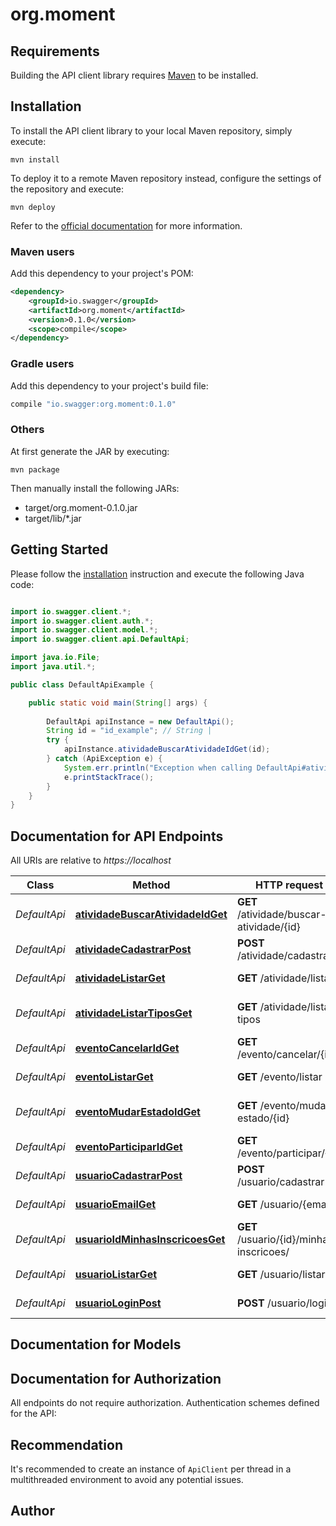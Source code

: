 # org.moment

## Requirements

Building the API client library requires [Maven](https://maven.apache.org/) to be installed.

## Installation

To install the API client library to your local Maven repository, simply execute:

```shell
mvn install
```

To deploy it to a remote Maven repository instead, configure the settings of the repository and execute:

```shell
mvn deploy
```

Refer to the [official documentation](https://maven.apache.org/plugins/maven-deploy-plugin/usage.html) for more information.

### Maven users

Add this dependency to your project's POM:

```xml
<dependency>
    <groupId>io.swagger</groupId>
    <artifactId>org.moment</artifactId>
    <version>0.1.0</version>
    <scope>compile</scope>
</dependency>
```

### Gradle users

Add this dependency to your project's build file:

```groovy
compile "io.swagger:org.moment:0.1.0"
```

### Others

At first generate the JAR by executing:

    mvn package

Then manually install the following JARs:

* target/org.moment-0.1.0.jar
* target/lib/*.jar

## Getting Started

Please follow the [installation](#installation) instruction and execute the following Java code:

```java

import io.swagger.client.*;
import io.swagger.client.auth.*;
import io.swagger.client.model.*;
import io.swagger.client.api.DefaultApi;

import java.io.File;
import java.util.*;

public class DefaultApiExample {

    public static void main(String[] args) {
        
        DefaultApi apiInstance = new DefaultApi();
        String id = "id_example"; // String | 
        try {
            apiInstance.atividadeBuscarAtividadeIdGet(id);
        } catch (ApiException e) {
            System.err.println("Exception when calling DefaultApi#atividadeBuscarAtividadeIdGet");
            e.printStackTrace();
        }
    }
}

```

## Documentation for API Endpoints

All URIs are relative to *https://localhost*

Class | Method | HTTP request | Description
------------ | ------------- | ------------- | -------------
*DefaultApi* | [**atividadeBuscarAtividadeIdGet**](docs/DefaultApi.md#atividadeBuscarAtividadeIdGet) | **GET** /atividade/buscar-atividade/{id} | Buscar uma atividade .
*DefaultApi* | [**atividadeCadastrarPost**](docs/DefaultApi.md#atividadeCadastrarPost) | **POST** /atividade/cadastrar | Cadastrar Atividade
*DefaultApi* | [**atividadeListarGet**](docs/DefaultApi.md#atividadeListarGet) | **GET** /atividade/listar | Listar atividades
*DefaultApi* | [**atividadeListarTiposGet**](docs/DefaultApi.md#atividadeListarTiposGet) | **GET** /atividade/listar-tipos | Listar tipos de atividades
*DefaultApi* | [**eventoCancelarIdGet**](docs/DefaultApi.md#eventoCancelarIdGet) | **GET** /evento/cancelar/{id} | Cancelar do evento.
*DefaultApi* | [**eventoListarGet**](docs/DefaultApi.md#eventoListarGet) | **GET** /evento/listar | listar eventos
*DefaultApi* | [**eventoMudarEstadoIdGet**](docs/DefaultApi.md#eventoMudarEstadoIdGet) | **GET** /evento/mudar-estado/{id} | Mudar estado do evento.
*DefaultApi* | [**eventoParticiparIdGet**](docs/DefaultApi.md#eventoParticiparIdGet) | **GET** /evento/participar/{id} | Participar do evento.
*DefaultApi* | [**usuarioCadastrarPost**](docs/DefaultApi.md#usuarioCadastrarPost) | **POST** /usuario/cadastrar | Cadastra Usuário
*DefaultApi* | [**usuarioEmailGet**](docs/DefaultApi.md#usuarioEmailGet) | **GET** /usuario/{email} | Mostrar Usuário
*DefaultApi* | [**usuarioIdMinhasInscricoesGet**](docs/DefaultApi.md#usuarioIdMinhasInscricoesGet) | **GET** /usuario/{id}/minhas-inscricoes/ | Retorna inscrições do usuario
*DefaultApi* | [**usuarioListarGet**](docs/DefaultApi.md#usuarioListarGet) | **GET** /usuario/listar | listar usuarios
*DefaultApi* | [**usuarioLoginPost**](docs/DefaultApi.md#usuarioLoginPost) | **POST** /usuario/login | Logar Usuário


## Documentation for Models



## Documentation for Authorization

All endpoints do not require authorization.
Authentication schemes defined for the API:

## Recommendation

It's recommended to create an instance of `ApiClient` per thread in a multithreaded environment to avoid any potential issues.

## Author



